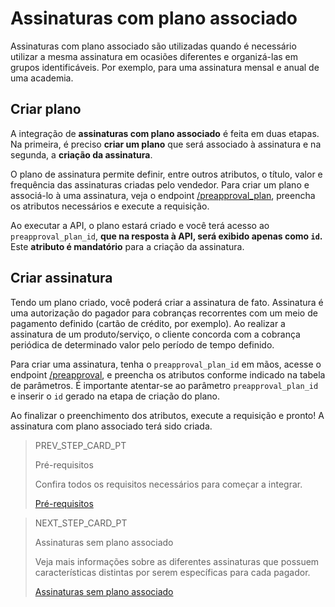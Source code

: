 # Assinaturas com plano associado

Assinaturas com plano associado são utilizadas quando é necessário utilizar a mesma assinatura em ocasiões diferentes e organizá-las em grupos identificáveis. Por exemplo, para uma assinatura mensal e anual de uma academia.

## Criar plano

A integração de **assinaturas com plano associado** é feita em duas etapas. Na primeira, é preciso **criar um plano** que será associado à assinatura e na segunda, a **criação da assinatura**. 

O plano de assinatura permite definir, entre outros atributos, o título, valor e frequência das assinaturas criadas pelo vendedor. Para criar um plano e associá-lo à uma assinatura, veja o endpoint [/preapproval_plan](https://www.mercadopago[FAKER][URL][DOMAIN]/developers/pt/reference/subscriptions/_preapproval_plan/post), preencha os atributos necessários e execute a requisição. 

Ao executar a API, o plano estará criado e você terá acesso ao `preapproval_plan_id`, **que na resposta à API, será exibido apenas como `id`.** Este **atributo é mandatório** para a criação da assinatura. 

## Criar assinatura

Tendo um plano criado, você poderá criar a assinatura de fato. Assinatura é uma autorização do pagador para cobranças recorrentes com um meio de pagamento definido (cartão de crédito, por exemplo). Ao realizar a assinatura de um produto/serviço, o cliente concorda com a cobrança periódica de determinado valor pelo período de tempo definido.

Para criar uma assinatura, tenha o `preapproval_plan_id` em mãos, acesse o endpoint [/preapproval](https://www.mercadopago[FAKER][URL][DOMAIN]/developers/pt/reference/subscriptions/_preapproval/post), e preencha os atributos conforme indicado na tabela de parâmetros. É importante atentar-se ao parâmetro `preapproval_plan_id` e inserir o `id` gerado na etapa de criação do plano.

Ao finalizar o preenchimento dos atributos, execute a requisição e pronto! A assinatura com plano associado terá sido criada.

> PREV_STEP_CARD_PT
>
> Pré-requisitos
>
> Confira todos os requisitos necessários para começar a integrar.
>
> [Pré-requisitos](https://www.mercadopago[FAKER][URL][DOMAIN]/developers/pt/guides/subscriptions/requeriments)

> NEXT_STEP_CARD_PT
>
> Assinaturas sem plano associado 
>
> Veja mais informações sobre as diferentes assinaturas que possuem características distintas por serem específicas para cada pagador.
>
> [Assinaturas sem plano associado](https://www.mercadopago[FAKER][URL][DOMAIN]/developers/pt/guides/subscriptions/subscriptions-no-associated-plan)